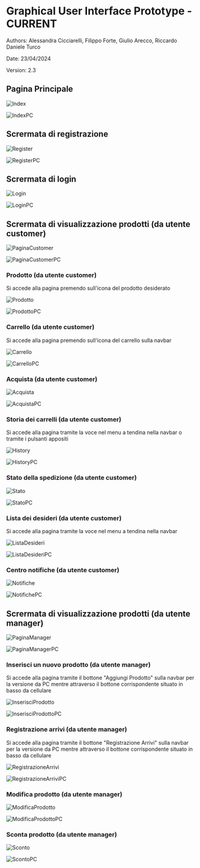 # Graphical User Interface Prototype - CURRENT

Authors: Alessandra Cicciarelli, Filippo Forte, Giulio Arecco, Riccardo Daniele Turco

Date: 23/04/2024

Version: 2.3

## Pagina Principale

![Index](/img/IndexV2.png)

![IndexPC](/img/IndexV2PC.png)

## Scrermata di registrazione

![Register](/img/Register.png)

![RegisterPC](/img/RegisterPC.png)

## Scrermata di login

![Login](/img/Login.png)

![LoginPC](/img/LoginPC.png)

## Scrermata di visualizzazione prodotti (da utente customer)

![PaginaCustomer](/img/PaginaCustomerV2.png)

![PaginaCustomerPC](/img/PaginaCustomerV2PC.png)

### Prodotto (da utente customer)

Si accede alla pagina premendo sull'icona del prodotto desiderato

![Prodotto](/img/Prodotto.png)

![ProdottoPC](/img/ProdottoPC.png)

### Carrello (da utente customer)

Si accede alla pagina premendo sull'icona del carrello sulla navbar

![Carrello](/img/CarrelloV2.png)

![CarrelloPC](/img/CarrelloV2PC.png)

### Acquista (da utente customer)

![Acquista](/img/Acquista.png)

![AcquistaPC](/img/AcquistaPC.png)

### Storia dei carrelli (da utente customer)

Si accede alla pagina tramite la voce nel menu a tendina nella navbar o tramite i pulsanti appositi

![History](/img/HistoryV2.png)

![HistoryPC](/img/HistoryV2PC.png)

### Stato della spedizione (da utente customer)

![Stato](/img/Stato.png)

![StatoPC](/img/StatoPC.png)

### Lista dei desideri (da utente customer)

Si accede alla pagina tramite la voce nel menu a tendina nella navbar

![ListaDesideri](/img/ListaDesideri.png)

![ListaDesideriPC](/img/ListaDesideriPC.png)

### Centro notifiche (da utente customer)

![Notifiche](/img/Notifiche.png)

![NotifichePC](/img/NotifichePC.png)

## Scrermata di visualizzazione prodotti (da utente manager)

![PaginaManager](/img/PaginaManagerV2.png)

![PaginaManagerPC](/img/PaginaManagerV2PC.png)

### Inserisci un nuovo prodotto (da utente manager)

Si accede alla pagina tramite il bottone "Aggiungi Prodotto" sulla navbar per la versione da PC mentre attraverso il bottone corrispondente situato in basso da cellulare

![InserisciProdotto](/img/InserisciProdotto.png)

![InserisciProdottoPC](/img/InserisciProdottoPC.png)

### Registrazione arrivi (da utente manager)

Si accede alla pagina tramite il bottone "Registrazione Arrivi" sulla navbar per la versione da PC mentre attraverso il bottone corrispondente situato in basso da cellulare

![RegistrazioneArrivi](/img/RegistrazioneArrivi.png)

![RegistrazioneArriviPC](/img/RegistrazioneArriviPC.png)

### Modifica prodotto (da utente manager)

![ModificaProdotto](/img/ModificaProdotto.png)

![ModificaProdottoPC](/img/ModificaProdottoPC.png)

### Sconta prodotto (da utente manager)

![Sconto](/img/Sconto.png)

![ScontoPC](/img/ScontoPC.png)